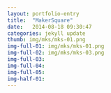 ```yaml
---
layout: portfolio-entry
title:  "MakerSquare"
date:   2014-08-18 09:30:47
categories: jekyll update
thumb: img/mks/mks-01.png
img-full-01: img/mks/mks-01.png
img-full-02: img/mks/mks-03.png
img-full-03:
img-full-04:
img-full-05:
img-half-01:
---
```




[jekyll-gh]: https://github.com/jekyll/jekyll
[jekyll]:    http://jekyllrb.com
